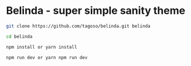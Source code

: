 # Belinda - super simple sanity theme

```bash
git clone https://github.com/tagoso/belinda.git belinda

cd belinda

npm install or yarn install

npm run dev or yarn npm run dev
```
